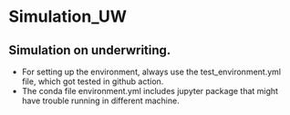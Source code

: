 # Simulation_UW
## Simulation on underwriting.
 - For setting up the environment, always use the test_environment.yml file, which got tested in github action. 
 - The conda file environment.yml includes jupyter package that might have trouble running in different machine. 
